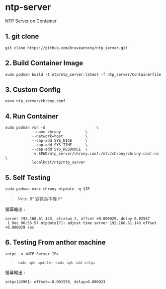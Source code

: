 # ntp-server
NTP Server on Container

## 1. git clone
```
git clone https://github.com/braveantony/ntp_server.git
```

## 2. Build Container Image
```
sudo podman build -t ntp/ntp_server:latest -f ntp_server/Containerfile
```

## 3. Custom Config

```
nano ntp_server/chrony.conf
```

## 4. Run Container
```
sudo podman run -d                       \
            --name chrony           \
            --network=host          \
            --cap-add SYS_NICE      \
            --cap-add SYS_TIME      \
            --cap-add SYS_RESOURCE  \
            -v $PWD/ntp_server/chrony.conf:/etc/chrony/chrony.conf:ro     \
            localhost/ntp/ntp_server
```

## 5. Self Testing
```
sudo podman exec chrony ntpdate -q $IP
```
> Note: IP 變數為本機 IP

螢幕輸出 :
```
server 192.168.61.143, stratum 2, offset +0.000029, delay 0.02567
 1 Dec 06:55:57 ntpdate[7]: adjust time server 192.168.61.143 offset +0.000029 sec
```

## 6. Testing From anthor machine
```
sntpc -n <NTP Server IP>
```
> `sudo apk update; sudo apk add sntpc`

螢幕輸出 :
```
sntpc[4396]: offset=-0.001558, delay=0.000023
```
